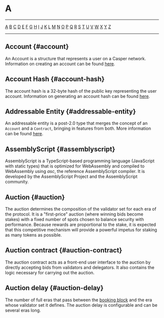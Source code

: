 # A

---

[A](./A.md) [B](./B.md) [C](./C.md) [D](./D.md) [E](./E.md) [F](./F.md) [G](./G.md) [H](./H.md) [I](./I.md) [J](./J.md) [K](./K.md) [L](./L.md) [M](./M.md) [N](./N.md) [O](./O.md) [P](./P.md) [Q](./Q.md) [R](./R.md) [S](./S.md) [T](./T.md) [U](./U.md) [V](./V.md) [W](./W.md) [X](./X.md) [Y](./Y.md) [Z](./Z.md)

---

## Account {#account}

An Account is a structure that represents a user on a Casper network. Information on creating an account can be found [here](../design/casper-design.md#accounts-head).

## Account Hash {#account-hash}

The account hash is a 32-byte hash of the public key representing the user account. Information on generating an account hash can be found [here](https://support.casperlabs.io/hc/en-gb/articles/13781616975131-How-do-I-generate-an-account-hash-).

## Addressable Entity {#addressable-entity}

An addressable entity is a post-2.0 type that merges the concept of an `Account` and a `Contract`, bringing in features from both. More information can be found [here](./developers/json-rpc/types_chain.md#addressableentity).

## AssemblyScript {#assemblyscript}

AssemblyScript is a TypeScript-based programming language (JavaScript with static types) that is optimized for WebAssembly and compiled to WebAssembly using _asc_, the reference AssemblyScript compiler. It is developed by the AssemblyScript Project and the AssemblyScript community.

## Auction {#auction}

The auction determines the composition of the validator set for each era of the protocol. It is a "first-price" auction (where winning bids become stakes) with a fixed number of spots chosen to balance security with performance. Because rewards are proportional to the stake, it is expected that this competitive mechanism will provide a powerful impetus for staking as many tokens as possible.

## Auction contract {#auction-contract}

The auction contract acts as a front-end user interface to the auction by directly accepting bids from validators and delegators. It also contains the logic necessary for carrying out the auction.

## Auction delay {#auction-delay}

The number of full eras that pass between the [booking block](./B.md#booking-block) and the era whose validator set it defines. The auction delay is configurable and can be several eras long.
